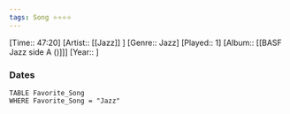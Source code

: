 ```yaml
---
tags: Song ⭐⭐⭐⭐ 
---
```

[Time:: 47:20]
[Artist:: [[Jazz]] ]
[Genre:: Jazz]
[Played:: 1]
[Album:: [[BASF Jazz side A ()]]]
[Year:: ]
### Dates
````dataview
TABLE Favorite_Song
WHERE Favorite_Song = "Jazz"
````